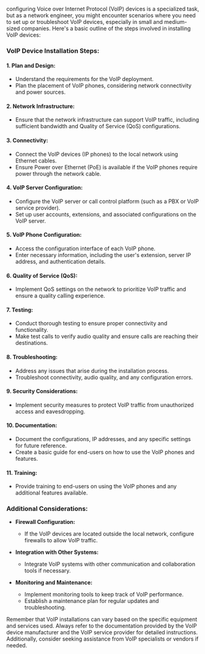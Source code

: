 configuring Voice over Internet Protocol (VoIP) devices is a specialized task, but as a network engineer, you might encounter scenarios where you need to set up or troubleshoot VoIP devices, especially in small and medium-sized companies. Here's a basic outline of the steps involved in installing VoIP devices:

### VoIP Device Installation Steps:

#### 1. **Plan and Design:**
   - Understand the requirements for the VoIP deployment.
   - Plan the placement of VoIP phones, considering network connectivity and power sources.

#### 2. **Network Infrastructure:**
   - Ensure that the network infrastructure can support VoIP traffic, including sufficient bandwidth and Quality of Service (QoS) configurations.

#### 3. **Connectivity:**
   - Connect the VoIP devices (IP phones) to the local network using Ethernet cables.
   - Ensure Power over Ethernet (PoE) is available if the VoIP phones require power through the network cable.

#### 4. **VoIP Server Configuration:**
   - Configure the VoIP server or call control platform (such as a PBX or VoIP service provider).
   - Set up user accounts, extensions, and associated configurations on the VoIP server.

#### 5. **VoIP Phone Configuration:**
   - Access the configuration interface of each VoIP phone.
   - Enter necessary information, including the user's extension, server IP address, and authentication details.

#### 6. **Quality of Service (QoS):**
   - Implement QoS settings on the network to prioritize VoIP traffic and ensure a quality calling experience.

#### 7. **Testing:**
   - Conduct thorough testing to ensure proper connectivity and functionality.
   - Make test calls to verify audio quality and ensure calls are reaching their destinations.

#### 8. **Troubleshooting:**
   - Address any issues that arise during the installation process.
   - Troubleshoot connectivity, audio quality, and any configuration errors.

#### 9. **Security Considerations:**
   - Implement security measures to protect VoIP traffic from unauthorized access and eavesdropping.

#### 10. **Documentation:**
   - Document the configurations, IP addresses, and any specific settings for future reference.
   - Create a basic guide for end-users on how to use the VoIP phones and features.

#### 11. **Training:**
   - Provide training to end-users on using the VoIP phones and any additional features available.

### Additional Considerations:

- **Firewall Configuration:**
  - If the VoIP devices are located outside the local network, configure firewalls to allow VoIP traffic.

- **Integration with Other Systems:**
  - Integrate VoIP systems with other communication and collaboration tools if necessary.

- **Monitoring and Maintenance:**
  - Implement monitoring tools to keep track of VoIP performance.
  - Establish a maintenance plan for regular updates and troubleshooting.

Remember that VoIP installations can vary based on the specific equipment and services used. Always refer to the documentation provided by the VoIP device manufacturer and the VoIP service provider for detailed instructions. Additionally, consider seeking assistance from VoIP specialists or vendors if needed.
